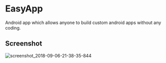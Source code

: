 # EasyApp
Android app which allows anyone to build custom android apps without any coding.

## Screenshot
![screenshot_2018-09-06-21-38-35-844](https://user-images.githubusercontent.com/14256867/45170406-731ee380-b21d-11e8-85be-c798fb68dd6c.jpeg)
